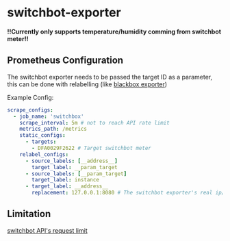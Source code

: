 # switchbot-exporter

**!!Currently only supports temperature/humidity comming from switchbot meter!!**

## Prometheus Configuration

The switchbot exporter needs to be passed the target ID as a parameter, this can be done with relabelling (like [blackbox exporter](https://github.com/prometheus/blackbox_exporter))

Example Config:

``` yaml
scrape_configs:
  - job_name: 'switchbox'
    scrape_interval: 5m # not to reach API rate limit
    metrics_path: /metrics
    static_configs:
      - targets:
        - DFA0029F2622 # Target switchbot meter
    relabel_configs:
      - source_labels: [__address__]
        target_label: __param_target
      - source_labels: [__param_target]
        target_label: instance
      - target_label: __address__
        replacement: 127.0.0.1:8080 # The switchbot exporter's real ip/port
```

## Limitation

[switchbot API's request limit](https://github.com/OpenWonderLabs/SwitchBotAPI#request-limit)
